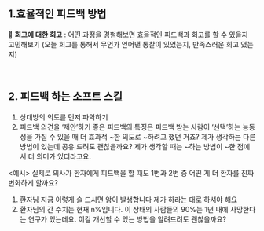 
## 1.효율적인 피드백 방법

💬 **회고에 대한 회고** : 어떤 과정을 경험해보면 효율적인 피드백과 회고를 할 수 있을지 고민해보기 (오늘 회고를 통해서 무언가 얻어낸 통찰이 있었는지, 만족스러운 회고 였는지)

<br>

## 2. 피드백 하는 소프트 스킬

1. 상대방의 의도를 먼저 파악하기
2. 피드백 의견을 ‘제안’하기
   좋은 피드백의 특징은 피드백 받는 사람이 ‘선택’하는 능동성을 가질 수 있을 때 더 효과적
   ~한 의도로 ~하려고 했던 거죠? 제가 생각하는 다른 방법이 있는데 공유 드려도 괜찮을까요? 제가 생각할 때는 ~하는 방법이 ~한 점에서 더 의미가 있더라고요.

<예시>
실제로 의사가 환자에게 피드백을 할 때도 1번과 2번 중 어떤 게 더 환자를 진짜 변화하게 할까요?
1. 환자님 지금 이렇게 술 드시면 암이 발생합니다 제가 하라는 대로 하셔야 해요
2. 환자님의 간 수치는 현재 n%입니다. 이 상태의 사람들의 90%는 1년 내에 사망한다는 연구가 있는데요. 이걸 개선할 수 있는 방법을 알려드려도 괜찮을까요?
